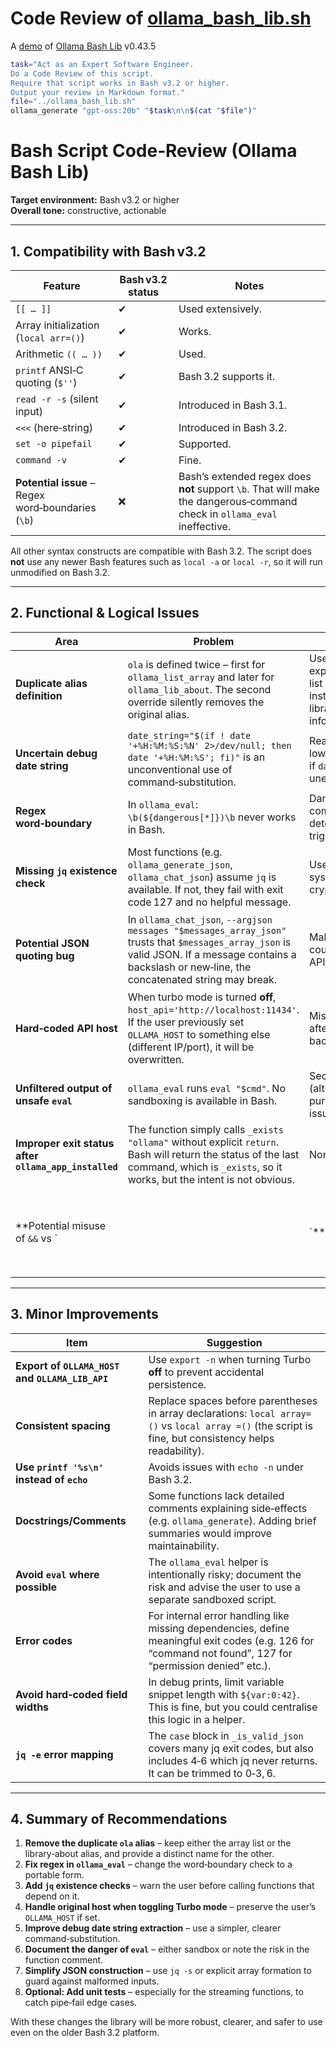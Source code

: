 # Code Review of [ollama_bash_lib.sh](../ollama_bash_lib.sh)

A [demo](../README.md#demos) of [Ollama Bash Lib](https://github.com/attogram/ollama-bash-lib) v0.43.5


```bash
task="Act as an Expert Software Engineer.
Do a Code Review of this script.
Require that script works in Bash v3.2 or higher.
Output your review in Markdown format."
file="../ollama_bash_lib.sh"
ollama_generate "gpt-oss:20b" "$task\n\n$(cat "$file")"
```
# Bash Script Code‑Review (Ollama Bash Lib)
**Target environment:** Bash v3.2 or higher  
**Overall tone:** constructive, actionable

---

## 1. Compatibility with Bash v3.2  

| Feature | Bash v3.2 status | Notes |
|---------|-----------------|-------|
| `[[ … ]]` | ✔ | Used extensively. |
| Array initialization (`local arr=()`) | ✔ | Works. |
| Arithmetic `(( … ))` | ✔ | Used. |
| `printf` ANSI‑C quoting (`$''`) | ✔ | Bash 3.2 supports it. |
| `read -r -s` (silent input) | ✔ | Introduced in Bash 3.1. |
| `<<<` (here‑string) | ✔ | Introduced in Bash 3.2. |
| `set -o pipefail` | ✔ | Supported. |
| `command -v` | ✔ | Fine. |
| **Potential issue** – Regex word‑boundaries (`\b`) | ❌ | Bash’s extended regex does **not** support `\b`.  That will make the dangerous‑command check in `ollama_eval` ineffective. |

All other syntax constructs are compatible with Bash 3.2.  The script does **not** use any newer Bash features such as `local -a` or `local -r`, so it will run unmodified on Bash 3.2.

---

## 2. Functional & Logical Issues

| Area | Problem | Impact | Suggested Fix |
|------|---------|--------|---------------|
| **Duplicate alias definition** | `ola` is defined twice – first for `ollama_list_array` and later for `ollama_lib_about`. The second override silently removes the original alias. | Users who expected `ola` to list models will instead get library information. | Rename one of the aliases (e.g. `olarr` for the array version) or remove the duplicate. |
| **Uncertain debug date string** | `date_string="$(if ! date '+%H:%M:%S:%N' 2>/dev/null; then date '+%H:%M:%S'; fi)"` is an unconventional use of command‑substitution. | Readability is low; subtle bugs if `date` behaves unexpectedly. | Replace with: ```date_string=$(date '+%H:%M:%S:%N' 2>/dev/null || date '+%H:%M:%S')``` |
| **Regex word‑boundary** | In `ollama_eval`: `\b(${dangerous[*]})\b` never works in Bash. | Dangerous command detection never triggers. | Use Bash’s `=` operator or a more portable regex, e.g. `[[ "$cmd" =~ (^|[[:space:]])(${dangerous[*]})($|[[:space:]]) ]]`. |
| **Missing `jq` existence check** | Most functions (e.g. `ollama_generate_json`, `ollama_chat_json`) assume `jq` is available. If not, they fail with exit code 127 and no helpful message. | Users on minimal systems may get cryptic errors. | Add `_exists jq` at the start of each such function or at script startup, returning a friendly error. |
| **Potential JSON quoting bug** | In `ollama_chat_json`, `--argjson messages "$messages_array_json"` trusts that `$messages_array_json` is valid JSON. If a message contains a backslash or new‑line, the concatenated string may break. | Malformed JSON could crash the API. | Escape message contents with `jq -Rsa .` or use `jq -s` to build the array from the $OLLAMA_LIB_MESSAGES array directly. |
| **Hard‑coded API host** | When turbo mode is turned **off**, `host_api='http://localhost:11434'`. If the user previously set `OLLAMA_HOST` to something else (different IP/port), it will be overwritten. | Mis‑configuration after switching back. | Preserve the original host by saving it in a private variable and restoring it, or ask the user to re‑export. |
| **Unfiltered output of unsafe `eval`** | `ollama_eval` runs `eval "$cmd"`. No sandboxing is available in Bash. | Security risk (although not a pure code‑review issue). | Provide a warning or restrict the set of allowed commands. |
| **Improper exit status after `ollama_app_installed`** | The function simply calls `_exists "ollama"` without explicit `return`. Bash will return the status of the last command, which is `_exists`, so it works, but the intent is not obvious. | None. | Add `return $?` for clarity. |
| **Potential misuse of `&&` vs `||`** | In multiple places, e.g. `if ! ollama_api_get "" ; then …`, the exit status of the command is captured correctly, but the function still continues after `return`. This is fine. | No impact. | Keep as is. |

---

## 3. Minor Improvements

| Item | Suggestion |
|------|------------|
| **Export of `OLLAMA_HOST` and `OLLAMA_LIB_API`** | Use `export -n` when turning Turbo **off** to prevent accidental persistence. |
| **Consistent spacing** | Replace spaces before parentheses in array declarations: `local array=()` vs `local array =()` (the script is fine, but consistency helps readability). |
| **Use `printf '%s\n'` instead of `echo`** | Avoids issues with `echo -n` under Bash 3.2. |
| **Docstrings/Comments** | Some functions lack detailed comments explaining side‑effects (e.g. `ollama_generate`). Adding brief summaries would improve maintainability. |
| **Avoid `eval` where possible** | The `ollama_eval` helper is intentionally risky; document the risk and advise the user to use a separate sandboxed script. |
| **Error codes** | For internal error handling like missing dependencies, define meaningful exit codes (e.g. 126 for “command not found”, 127 for “permission denied” etc.). |
| **Avoid hard‑coded field widths** | In debug prints, limit variable snippet length with `${var:0:42}`. This is fine, but you could centralise this logic in a helper. |
| **`jq -e` error mapping** | The `case` block in `_is_valid_json` covers many jq exit codes, but also includes 4‑6 which jq never returns. It can be trimmed to 0‑3, 6. |

---

## 4. Summary of Recommendations

1. **Remove the duplicate `ola` alias** – keep either the array list or the library‑about alias, and provide a distinct name for the other.
2. **Fix regex in `ollama_eval`** – change the word‑boundary check to a portable form.
3. **Add `jq` existence checks** – warn the user before calling functions that depend on it.
4. **Handle original host when toggling Turbo mode** – preserve the user’s `OLLAMA_HOST` if set.
5. **Improve debug date string extraction** – use a simpler, clearer command‑substitution.
6. **Document the danger of `eval`** – either sandbox or note the risk in the function comment.
7. **Simplify JSON construction** – use `jq -s` or explicit array formation to guard against malformed inputs.
8. **Optional: Add unit tests** – especially for the streaming functions, to catch pipe‑fail edge cases.

With these changes the library will be more robust, clearer, and safer to use even on the older Bash 3.2 platform.
